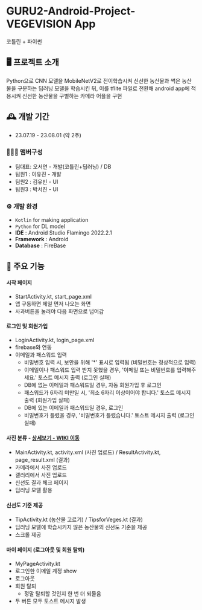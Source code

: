 # GURU2-Android-Project-VEGEVISION App
코틀린 + 파이썬


## 🖥️ 프로젝트 소개
Python으로 CNN 모델을 MobileNetV2로 전이학습시켜 신선한 농산물과 썩은 농산물을 구분하는 딥러닝 모델을 학습시킨 뒤, 이를 tflite 파일로 전환해 android app에 적용시켜 신선한 농산물을 구별하는 카메라 어플을 구현
<br>

## 🕰️ 개발 기간
* 23.07.19 - 23.08.01 (약 2주)

### 🧑‍🤝‍🧑 맴버구성
 - 팀대표: 오서연 - 개발(코틀린+딥러닝) / DB
 - 팀원1 : 이유진 - 개발
 - 팀원2 : 김유빈 - UI
 - 팀원3 : 박서진 - UI

### ⚙️ 개발 환경
- `Kotlin` for making application
- `Python` for DL model
- **IDE** : Android Studio Flamingo 2022.2.1
- **Framework** : Android
- **Database** : FireBase

## 📌 주요 기능

#### 시작 페이지
- StartActivity.kt, start_page.xml
- 앱 구동하면 제일 먼저 나오는 화면
- 사과버튼을 눌러야 다음 화면으로 넘어감

#### 로그인 및 회원가입
- LoginActivity.kt, login_page.xml
- firebase와 연동
- 이메일과 패스워드 입력
  - 비밀번호 입력 시, 보안을 위해 '*' 표시로 입력됨 (비밀번호는 정상적으로 입력) 
  - 이메일이나 패스워드 입력 받지 못했을 경우, '이메일 또는 비밀번호를 입력해주세요.' 토스트 메시지 출력 (로그인 실패)
  - DB에 없는 이메일과 패스워드일 경우, 자동 회원가입 후 로그인
  - 패스워드가 6자리 미만일 시, '최소 6자리 이상이어야 합니다.' 토스트 메시지 출력 (회원가입 실패)
  - DB에 있는 이메일과 패스워드일 경우, 로그인
  - 비밀번호가 틀렸을 경우, '비밀번호가 틀렸습니다.' 토스트 메시지 출력 (로그인 실패)

#### 사진 분류 - <a href="https://github.com/sohds/VegeVisionApp/wiki/%EC%A3%BC%EC%9A%94-%EA%B8%B0%EB%8A%A5-%EC%86%8C%EA%B0%9C(%EC%82%AC%EC%A7%84-%EB%B6%84%EB%A5%98)" >상세보기 - WIKI 이동</a>
- MainActivity.kt, activity.xml (사진 업로드) / ResultActivity.kt, page_result.xml (결과)
- 카메라에서 사진 업로드
- 갤러리에서 사진 업로드
- 신선도 결과 체크 페이지
- 딥러닝 모델 활용

#### 신선도 기준 제공
- TipActivity.kt (농산물 고르기) / TipsforVeges.kt (결과)
- 딥러닝 모델에 학습시키지 않은 농산물의 신선도 기준을 제공
- 스크롤 제공

#### 마이 페이지 (로그아웃 및 회원 탈퇴)
- MyPageActivity.kt
- 로그인한 이메일 계정 show
- 로그아웃
- 회원 탈퇴
  - 정말 탈퇴할 것인지 한 번 더 되물음
- 두 버튼 모두 토스트 메시지 발생
